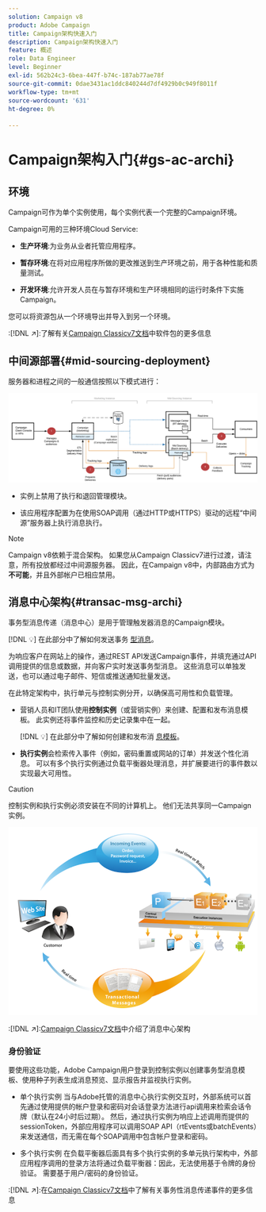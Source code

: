 ```yaml
---
solution: Campaign v8
product: Adobe Campaign
title: Campaign架构快速入门
description: Campaign架构快速入门
feature: 概述
role: Data Engineer
level: Beginner
exl-id: 562b24c3-6bea-447f-b74c-187ab77ae78f
source-git-commit: 0dae3431ac1ddc840244d7df4929b0c949f8011f
workflow-type: tm+mt
source-wordcount: '631'
ht-degree: 0%

---
```


# Campaign架构入门{#gs-ac-archi}

## 环境

Campaign可作为单个实例使用，每个实例代表一个完整的Campaign环境。

Campaign可用的三种环境Cloud Service:

* **生产环境**:为业务从业者托管应用程序。

* **暂存环境**:在将对应用程序所做的更改推送到生产环境之前，用于各种性能和质量测试。

* **开发环境**:允许开发人员在与暂存环境和生产环境相同的运行时条件下实施Campaign。

您可以将资源包从一个环境导出并导入到另一个环境。

:[!DNL :arrow_upper_right:]:了解有关[Campaign Classicv7文档](https://experienceleague.adobe.com/docs/campaign-classic/using/getting-started/administration-basics/working-with-data-packages.html)中软件包的更多信息

## 中间源部署{#mid-sourcing-deployment}

服务器和进程之间的一般通信按照以下模式进行：

![](assets/architecture.png)

* 实例上禁用了执行和退回管理模块。

* 该应用程序配置为在使用SOAP调用（通过HTTP或HTTPS）驱动的远程“中间源”服务器上执行消息执行。

>[!NOTE]
>
> Campaign v8依赖于混合架构。 如果您从Campaign Classicv7进行过渡，请注意，所有投放都经过中间源服务器。
> 因此，在Campaign v8中，内部路由方式为&#x200B;**不可能**，并且外部帐户已相应禁用。

## 消息中心架构{#transac-msg-archi}

事务型消息传递（消息中心）是用于管理触发器消息的Campaign模块。

[!DNL :bulb:] 在此部分中了解如何发送事务 [型消息](../send/transactional.md)。

为响应客户在网站上的操作，通过REST API发送Campaign事件，并填充通过API调用提供的信息或数据，并向客户实时发送事务型消息。 这些消息可以单独发送，也可以通过电子邮件、短信或推送通知批量发送。

在此特定架构中，执行单元与控制实例分开，以确保高可用性和负载管理。

* 营销人员和IT团队使用&#x200B;**控制实例**（或营销实例）来创建、配置和发布消息模板。 此实例还将事件监控和历史记录集中在一起。

   [!DNL :bulb:] 在此部分中了解如何创建和发布消 [息模板](../send/transactional.md)。

* **执行实例**&#x200B;会检索传入事件（例如，密码重置或网站的订单）并发送个性化消息。 可以有多个执行实例通过负载平衡器处理消息，并扩展要进行的事件数以实现最大可用性。

>[!CAUTION]
>
>控制实例和执行实例必须安装在不同的计算机上。 他们无法共享同一Campaign实例。

![](assets/messagecenter_diagram.png)

:[!DNL :arrow_upper_right:]:[Campaign Classicv7文档](https://experienceleague.adobe.com/docs/campaign-classic/using/transactional-messaging/introduction/transactional-messaging-architecture.html?lang=en#transactional-messaging)中介绍了消息中心架构

### 身份验证

要使用这些功能，Adobe Campaign用户登录到控制实例以创建事务型消息模板、使用种子列表生成消息预览、显示报告并监视执行实例。

* 单个执行实例
当与Adobe托管的消息中心执行实例交互时，外部系统可以首先通过使用提供的帐户登录和密码对会话登录方法进行api调用来检索会话令牌（默认在24小时后过期）。
然后，通过执行实例为响应上述调用而提供的sessionToken，外部应用程序可以调用SOAP API（rtEvents或batchEvents）来发送通信，而无需在每个SOAP调用中包含帐户登录和密码。

* 多个执行实例
在负载平衡器后面具有多个执行实例的多单元执行架构中，外部应用程序调用的登录方法将通过负载平衡器：因此，无法使用基于令牌的身份验证。 需要基于用户/密码的身份验证。

:[!DNL :arrow_upper_right:]:在[Campaign Classicv7文档](https://experienceleague.adobe.com/docs/campaign-classic/using/transactional-messaging/introduction/event-description.html?lang=en#about-transactional-messaging-datamodel)中了解有关事务性消息传递事件的更多信息